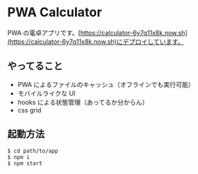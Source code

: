 # PWA Calculator

PWA の電卓アプリです。[https://calculator-6y7q11x8k.now.sh](https://calculator-6y7q11x8k.now.sh)にデプロイしています。

## やってること

- PWA によるファイルのキャッシュ（オフラインでも実行可能）
- モバイルライクな UI
- hooks による状態管理（あってるか分からん）
- css grid

## 起動方法

```shell
$ cd path/to/app
$ npm i
$ npm start
```
